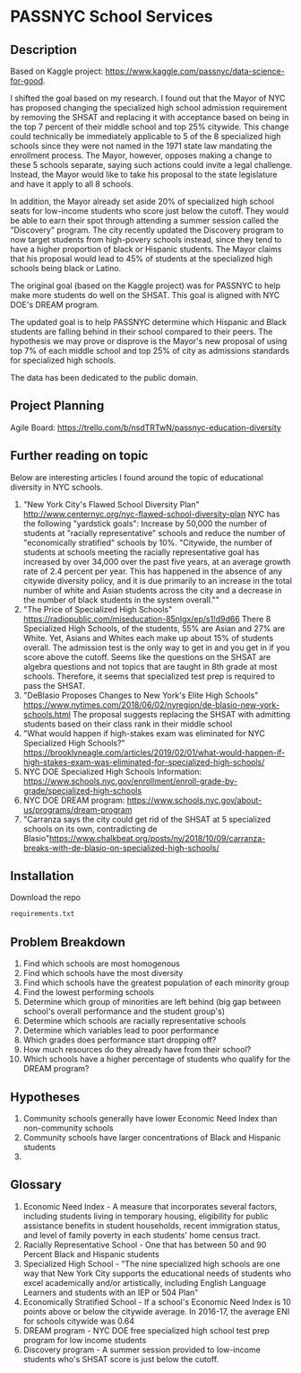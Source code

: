 # PASSNYC School Services

## Description
Based on Kaggle project: https://www.kaggle.com/passnyc/data-science-for-good.

I shifted the goal based on my research. I found out that the Mayor of NYC has
proposed changing the specialized high school admission requirement by removing
the SHSAT and replacing it with acceptance based on being in the top 7 percent
of their middle school and top 25% citywide. This change could technically
be immediately applicable to 5 of the 8 specialized high schools since they were
not named in the 1971 state law mandating the enrollment process. The Mayor,
however, opposes making a change to these 5 schools separate, saying such actions
could invite a legal challenge. Instead, the Mayor would like to take his
proposal to the state legislature and have it apply to all 8 schools.

In addition, the Mayor already set aside 20% of specialized high school seats
for low-income students who score just below the cutoff. They would be able to
earn their spot through attending a summer session called the "Discovery"
program. The city recently updated the Discovery program to now target students
from high-povery schools instead, since they tend to have a higher proportion of
black or Hispanic students. The Mayor claims that his proposal would lead to
45% of students at the specialized high schools being black or Latino.

The original goal (based on the Kaggle project) was for PASSNYC to help make
more students do well on the SHSAT. This goal is aligned with NYC DOE's DREAM
program.

The updated goal is to help PASSNYC determine which Hispanic and Black students
are falling behind in their school compared to their peers. The hypothesis we
may prove or disprove is the Mayor's new proposal of using top 7% of each middle
school and top 25% of city as admissions standards for specialized high schools.

The data has been dedicated to the public domain.

## Project Planning
Agile Board: https://trello.com/b/nsdTRTwN/passnyc-education-diversity


## Further reading on topic
Below are interesting articles I found around the topic of educational diversity
in NYC schools.
1. "New York City's Flawed School Diversity Plan" http://www.centernyc.org/nyc-flawed-school-diversity-plan
NYC has the following "yardstick goals": Increase by 50,000 the number of
students at "racially representative" schools and reduce the number of
"economically stratified" schools by 10%. "Citywide, the number of students at
schools meeting the racially representative goal has increased by over 34,000
over the past five years, at an average growth rate of 2.4 percent per year.
This has happened in the absence of any citywide diversity policy, and it is
due primarily to an increase in the total number of white and Asian students
across the city and a decrease in the number of black students in the system
overall.""
2. "The Price of Specialized High Schools" https://radiopublic.com/miseducation-85nlgx/ep/s1!d9d66 There 8 Specialized High Schools, of the students, 55% are Asian and
27% are White. Yet, Asians and Whites each make up about 15% of students overall.
The admission test is the only way to get in and you get in if you score above
the cutoff. Seems like the questions on the SHSAT are algebra questions and not
topics that are taught in 8th grade at most schools. Therefore, it seems that
specialized test prep is required to pass the SHSAT.
3. "DeBlasio Proposes Changes to New York's Elite High Schools"
https://www.nytimes.com/2018/06/02/nyregion/de-blasio-new-york-schools.html
The proposal suggests replacing the SHSAT with admitting students based on their
class rank in their middle school
4. "What would happen if high-stakes exam was eliminated for NYC Specialized
High Schools?" https://brooklyneagle.com/articles/2019/02/01/what-would-happen-if-high-stakes-exam-was-eliminated-for-specialized-high-schools/
5. NYC DOE Specialized High Schools Information: https://www.schools.nyc.gov/enrollment/enroll-grade-by-grade/specialized-high-schools
6. NYC DOE DREAM program: https://www.schools.nyc.gov/about-us/programs/dream-program
7. "Carranza says the city could get rid of the SHSAT at 5 specialized schools on its own, contradicting de Blasio"https://www.chalkbeat.org/posts/ny/2018/10/09/carranza-breaks-with-de-blasio-on-specialized-high-schools/



## Installation
Download the repo
```bash
requirements.txt
```

## Problem Breakdown
1. Find which schools are most homogenous
2. Find which schools have the most diversity
3. Find which schools have the greatest population of each minority group
4. Find the lowest performing schools
5. Determine which group of minorities are left behind (big gap between school's overall performance and the student group's)
6. Determine which schools are racially representative schools
7. Determine which variables lead to poor performance
8. Which grades does performance start dropping off?
9. How much resources do they already have from their school?
10. Which schools have a higher percentage of students who qualify for the DREAM
program?

## Hypotheses
1. Community schools generally have lower Economic Need Index than non-community
schools
2. Community schools have larger concentrations of Black and Hispanic students
3. 

## Glossary
1. Economic Need Index - A measure that incorporates several factors, including
students living in temporary housing, eligibility for public assistance benefits
in student households, recent immigration status, and level of family poverty
in each students' home census tract.
2. Racially Representative School - One that has between 50 and 90 Percent
Black and Hispanic students
3. Specialized High School -  "The nine specialized high schools are one way
that New York City supports the educational needs of students who excel
academically and/or artistically, including English Language Learners and
students with an IEP or 504 Plan"
4. Economically Stratified School - If a school's Economic Need Index is 10 points
above or below the citywide average. In 2016-17, the average ENI for schools
citywide was 0.64
5. DREAM program - NYC DOE free specialized high school test prep program for
low income students
6. Discovery program - A summer session provided to low-income students who's
SHSAT score is just below the cutoff.
